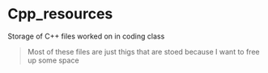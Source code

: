 Cpp_resources
=============

Storage of C++ files worked on in coding class
>Most of these files are just thigs that are stoed because I want to free up some space
